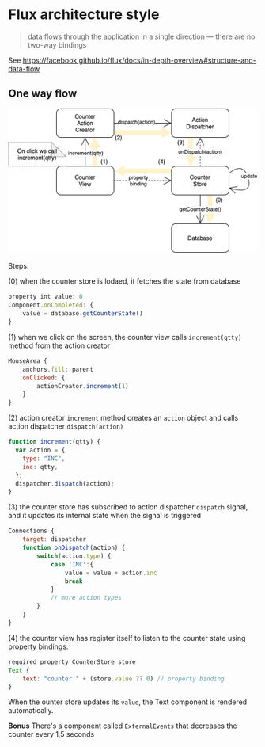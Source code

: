 # Flux architecture style

> data flows through the application in a single direction — there are no two-way bindings

See <https://facebook.github.io/flux/docs/in-depth-overview#structure-and-data-flow>

## One way flow

![flow](./flow.png)

Steps:

(0) when the counter store is lodaed, it fetches the state from database

```javascript
property int value: 0
Component.onCompleted: {
    value = database.getCounterState()
}
```

(1) when we click on the screen, the counter view calls `increment(qtty)` method from the action creator

```javascript
MouseArea {
    anchors.fill: parent
    onClicked: {
        actionCreator.increment(1)
    }
}
```

(2) action creator `increment` method creates an `action` object and calls action dispatcher `dispatch(action)`

```javascript
function increment(qtty) {
  var action = {
    type: "INC",
    inc: qtty,
  };
  dispatcher.dispatch(action);
}
```

(3) the counter store has subscribed to action dispatcher `dispatch` signal, and it updates its internal state when the signal is triggered

```javascript
Connections {
    target: dispatcher
    function onDispatch(action) {
        switch(action.type) {
            case 'INC':{
                value = value + action.inc
                break
            }
            // more action types
        }
    }
}
```

(4) the counter view has register itself to listen to the counter state using property bindings.

```javascript
required property CounterStore store
Text {
    text: "counter " + (store.value ?? 0) // property binding
}
```

When the ounter store updates its `value`, the Text component is rendered automatically.

**Bonus**
There's a component called `ExternalEvents` that decreases the counter every 1,5 seconds
